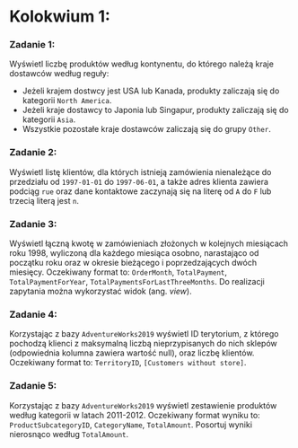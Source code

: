 # Kolokwium 1:

### Zadanie 1:

Wyświetl liczbę produktów według kontynentu, do którego należą kraje dostawców według reguły:

- Jeżeli krajem dostwcy jest USA lub Kanada, produkty zaliczają się do kategorii `North America`.
- Jeżeli kraje dostawcy to Japonia lub Singapur, produkty zaliczają się do kategorii `Asia`.
- Wszystkie pozostałe kraje dostawców zaliczają się do grupy `Other`.

### Zadanie 2:

Wyświetl listę klientów, dla których istnieją zamówienia nienależące do przedziału od `1997-01-01` do `1997-06-01`, a także adres klienta zawiera podciąg `rue` oraz dane kontaktowe zaczynają się na literę od `A` do `F` lub trzecią literą jest `n`.

### Zadanie 3:

Wyświetl łączną kwotę w zamówieniach złożonych w kolejnych miesiącach roku 1998, wyliczoną dla każdego miesiąca osobno, narastająco od początku roku oraz w okresie bieżącego i poprzedzających dwóch miesięcy. Oczekiwany format to: `OrderMonth`, `TotalPayment`, `TotalPaymentForYear`, `TotalPaymentsForLastThreeMonths`. Do realizacji zapytania można wykorzystać widok (ang. _view_).

### Zadanie 4:

Korzystając z bazy `AdventureWorks2019` wyświetl ID terytorium, z którego pochodzą klienci z maksymalną liczbą nieprzypisanych do nich sklepów (odpowiednia kolumna zawiera wartość null), oraz liczbę klientów. Oczekiwany format to: `TerritoryID`, `[Customers without store]`.

### Zadanie 5:

Korzystając z bazy `AdventureWorks2019` wyświetl zestawienie produktów według kategorii w latach 2011-2012. Oczekiwany format wyniku to: `ProductSubcategoryID`, `CategoryName`, `TotalAmount`. Posortuj wyniki nierosnąco według `TotalAmount`.
